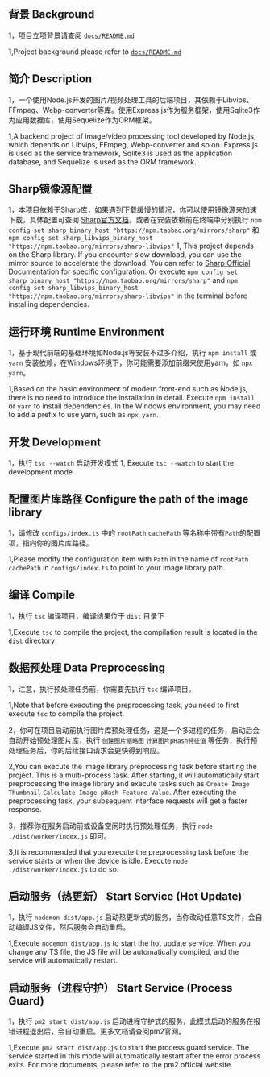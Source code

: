 ## **背景** Background
1，项目立项背景请查阅 [`docs/README.md`](https://github.com/Boluo2101/album-tools/blob/main/docs/README.md)

1,Project background please refer to  [`docs/README.md`](https://github.com/Boluo2101/album-tools/blob/main/docs/README.md)



## **简介** Description
1，一个使用Node.js开发的图片/视频处理工具的后端项目，其依赖于Libvips、FFmpeg、Webp-converter等库。使用Express.js作为服务框架，使用Sqlite3作为应用数据库，使用Sequelize作为ORM框架。

1,A backend project of image/video processing tool developed by Node.js, which depends on Libvips, FFmpeg, Webp-converter and so on. Express.js is used as the service framework, Sqlite3 is used as the application database, and Sequelize is used as the ORM framework.

## Sharp镜像源配置
1，本项目依赖于Sharp库，如果遇到下载缓慢的情况，你可以使用镜像源来加速下载，具体配置可查阅 [Sharp官方文档](https://sharp.pixelplumbing.com/install#alpine-linux)。或者在安装依赖前在终端中分别执行 `npm config set sharp_binary_host "https://npm.taobao.org/mirrors/sharp"` 和 
`npm config set sharp_libvips_binary_host "https://npm.taobao.org/mirrors/sharp-libvips"`
1, This project depends on the Sharp library. If you encounter slow download, you can use the mirror source to accelerate the download. You can refer to [Sharp Official Documentation](https://sharp.pixelplumbing.com/install#alpine-linux) for specific configuration. Or execute `npm config set sharp_binary_host "https://npm.taobao.org/mirrors/sharp"` and `npm config set sharp_libvips_binary_host "https://npm.taobao.org/mirrors/sharp-libvips"` in the terminal before installing dependencies.

## **运行环境** Runtime Environment
1，基于现代前端的基础环境如Node.js等安装不过多介绍，执行 `npm install` 或 `yarn` 安装依赖，在Windows环境下，你可能需要添加前缀来使用yarn，如 `npx yarn`。

1,Based on the basic environment of modern front-end such as Node.js, there is no need to introduce the installation in detail. Execute `npm install` or `yarn` to install dependencies. In the Windows environment, you may need to add a prefix to use yarn, such as `npx yarn`.


## **开发** Development
1，执行 `tsc --watch` 启动开发模式
1, Execute `tsc --watch` to start the development mode

## **配置图片库路径** Configure the path of the image library
1，请修改 `configs/index.ts` 中的 `rootPath` `cachePath` 等名称中带有`Path`的配置项，指向你的图片库路径。

1,Please modify the configuration item with `Path` in the name of `rootPath` `cachePath` in `configs/index.ts` to point to your image library path.

## **编译** Compile
1，执行 `tsc` 编译项目，编译结果位于 `dist` 目录下

1,Execute `tsc` to compile the project, the compilation result is located in the `dist` directory

## **数据预处理** Data Preprocessing
1，注意，执行预处理任务前，你需要先执行 `tsc` 编译项目。

1,Note that before executing the preprocessing task, you need to first execute `tsc` to compile the project.


2，你可在项目启动前执行图片库预处理任务，这是一个多进程的任务，启动后会自动开始预处理图片库，执行 `创建图片缩略图` `计算图片pHash特征值` 等任务，执行预处理任务后，你的后续接口请求会更快得到响应。

2,You can execute the image library preprocessing task before starting the project. This is a multi-process task. After starting, it will automatically start preprocessing the image library and execute tasks such as `Create Image Thumbnail` `Calculate Image pHash Feature Value`. After executing the preprocessing task, your subsequent interface requests will get a faster response.


3，推荐你在服务启动前或设备空闲时执行预处理任务，执行 `node ./dist/worker/index.js` 即可。

3,It is recommended that you execute the preprocessing task before the service starts or when the device is idle. Execute `node ./dist/worker/index.js` to do so.


## **启动服务（热更新）** Start Service (Hot Update)
1，执行 `nodemon dist/app.js` 启动热更新式的服务，当你改动任意TS文件，会自动编译JS文件，然后服务会自动重启。

1,Execute `nodemon dist/app.js` to start the hot update service. When you change any TS file, the JS file will be automatically compiled, and the service will automatically restart.


## **启动服务（进程守护）** Start Service (Process Guard)
1，执行 `pm2 start dist/app.js` 启动进程守护式的服务，此模式启动的服务在报错进程退出后，会自动重启。更多文档请查阅pm2官网。

1,Execute `pm2 start dist/app.js` to start the process guard service. The service started in this mode will automatically restart after the error process exits. For more documents, please refer to the pm2 official website.